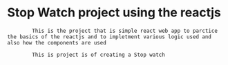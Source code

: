# Stop Watch project using the reactjs

            This is the project that is simple react web app to parctice the basics of the reactjs and to impletment various logic used and also how the components are used 

            This is project is of creating a Stop watch  

